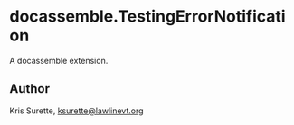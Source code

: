 # docassemble.TestingErrorNotification

A docassemble extension.

## Author

Kris Surette, ksurette@lawlinevt.org

